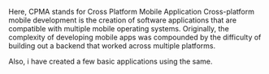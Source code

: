 Here, CPMA stands for Cross Platform Mobile Application
Cross-platform mobile development is the creation of software applications that are compatible with multiple mobile operating systems. Originally, the complexity of developing mobile apps was compounded by the difficulty of building out a backend that worked across multiple platforms.

Also, i have created a few basic applications using the same.